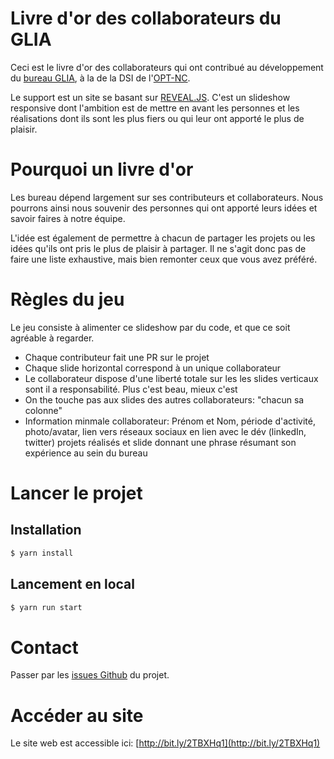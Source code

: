 # Livre d'or des collaborateurs du GLIA


Ceci est le livre d'or des collaborateurs qui ont contribué au développement du [bureau GLIA](https://www.linkedin.com/posts/adrien-sales_paroles-dagent-adrien-sales-activity-6636763415731896320-PSkG), à la de la
DSI de l'[OPT-NC](https://www.linkedin.com/company/opt-new-caledonia/).

Le support est un site se basant sur [REVEAL.JS](https://revealjs.com/#/). C'est un slideshow responsive
dont l'ambition est de mettre en avant les personnes et les réalisations dont ils sont les plus fiers ou
qui leur ont apporté le plus de plaisir.

# Pourquoi un livre d'or

Les bureau dépend largement sur ses contributeurs et collaborateurs. Nous pourrons ainsi nous souvenir des
personnes qui ont apporté leurs idées et savoir faires à notre équipe.

L'idée est également de permettre à chacun de partager les projets ou les idées qu'ils
ont pris le plus de plaisir à partager. Il ne s'agit donc pas de faire une liste
exhaustive, mais bien remonter ceux que vous avez préféré.

# Règles du jeu

Le jeu consiste à alimenter ce slideshow par du code, et que ce soit agréable à regarder.

- Chaque contributeur fait une PR sur le projet
- Chaque slide horizontal correspond à un unique collaborateur
- Le collaborateur dispose d'une liberté totale sur les les slides verticaux sont il  a responsabilité. Plus c'est beau, mieux c'est
- On the touche pas aux slides des autres collaborateurs: "chacun sa colonne"
- Information minmale collaborateur: Prénom et Nom, période d'activité, photo/avatar, lien vers réseaux sociaux en lien avec le dév (linkedIn, twitter) projets réalisés et slide donnant une phrase résumant son expérience au sein du bureau

# Lancer le projet

## Installation

```sh
$ yarn install
```

## Lancement en local

```sh
$ yarn run start
```

# Contact

Passer par les [issues Github](https://github.com/adriens/livre-or-collaborateurs-glia-slideshow/issues) du projet.

# Accéder au site

Le site web est accessible ici: [http://bit.ly/2TBXHq1](http://bit.ly/2TBXHq1)




